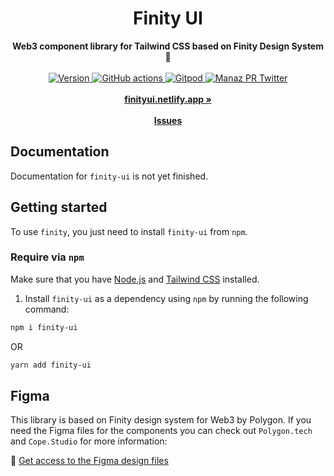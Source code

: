 <div align="center">
    <h1>Finity UI</h1>
    <strong> Web3 component library for Tailwind CSS based on Finity Design System💜</strong>
</div>
<br>
<div align="center">
<a href="https://www.npmjs.com/package/finity-ui">
        <img src="https://img.shields.io/npm/v/finity-ui?colorA=cc3534&colorB=21262d&style=flat" alt="Version">
    </a>
    <a href="https://deepsource.io/gh/manazpr/my-portfolio">
        <img src="https://deepsource.io/gh/manazpr/finity-ui.svg/?label=active+issues&show_trend=true" alt="GitHub actions">
    </a>
    <a href="https://gitpod.io/#https://github.com/manazpr/finity-ui">
        <img src="https://img.shields.io/badge/setup-automated-blue?logo=gitpod" alt="Gitpod">
    </a>
    <a href="https://twitter.com/manazpr">
        <img src="https://img.shields.io/twitter/follow/manazpr?style=flat" alt="Manaz PR Twitter">
    </a>
</div>
<div align="center">
    <br>
    <a href="https://manaz.vercel.app"><b>finityui.netlify.app »</b></a>
    <br><br>
    <a href="https://github.com/manazpr/finity-ui/issues/new"><b>Issues</b></a>
</div>

## Documentation

Documentation for `finity-ui` is not yet finished.

## Getting started

To use `finity`, you just need to install `finity-ui` from `npm`.

### Require via `npm`

Make sure that you have <a href="https://nodejs.org/en/" rel="nofollow" >Node.js</a> and <a href="https://tailwindcss.com/" rel="nofollow" >Tailwind CSS</a> installed.

1. Install `finity-ui` as a dependency using `npm` by running the following command:

```bash
npm i finity-ui
```

OR

```bash
yarn add finity-ui
```

## Figma

This library is based on Finity design system for Web3 by Polygon.
If you need the Figma files for the components you can check out `Polygon.tech` and `Cope.Studio` for more information:

🎨 [Get access to the Figma design files](https://finity.polygon.technology/)
